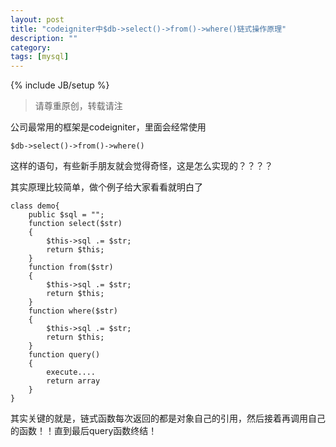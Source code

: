 ```yaml
---
layout: post
title: "codeigniter中$db->select()->from()->where()链式操作原理"
description: ""
category:
tags: [mysql]
---
```

{% include JB/setup %}     
> 请尊重原创，转载请注


公司最常用的框架是codeigniter，里面会经常使用

	$db->select()->from()->where()
	
这样的语句，有些新手朋友就会觉得奇怪，这是怎么实现的？？？？

其实原理比较简单，做个例子给大家看看就明白了

	class demo{
		public $sql = "";
		function select($str)
		{
			$this->sql .= $str;
			return $this;
		}
		function from($str)
		{
			$this->sql .= $str;
			return $this;
		}
		function where($str)
		{
			$this->sql .= $str;
			return $this;
		}
		function query()
		{
			execute....
			return array
		}
	}
	
其实关键的就是，链式函数每次返回的都是对象自己的引用，然后接着再调用自己的函数！！直到最后query函数终结！